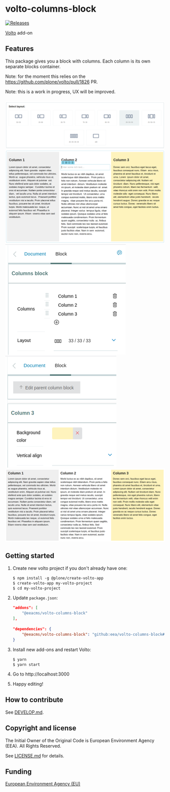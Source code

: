 # volto-columns-block
[![Releases](https://img.shields.io/github/v/release/eea/volto-columns-block)](https://github.com/eea/volto-columns-block/releases)

[Volto](https://github.com/plone/volto) add-on

## Features

This package gives you a block with columns. Each column is its own separate
blocks container.

Note: for the moment this relies on the https://github.com/plone/volto/pull/1826 PR.

Note: this is a work in progress, UX will be improved.

###

![Initializing Columns Layout](https://raw.githubusercontent.com/eea/volto-columns-block/docs/docs/initialize.png)
![Columns Edit Example](https://raw.githubusercontent.com/eea/volto-columns-block/docs/docs/edit.png)
![Columns Sidebar](https://raw.githubusercontent.com/eea/volto-columns-block/docs/docs/columns-sidebar.png)
![Single Column Sidebar](https://raw.githubusercontent.com/eea/volto-columns-block/docs/docs/single-column-sidebar.png)
![Columns View Example](https://raw.githubusercontent.com/eea/volto-columns-block/docs/docs/view.png)

## Getting started

1. Create new volto project if you don't already have one:
    ```
    $ npm install -g @plone/create-volto-app
    $ create-volto-app my-volto-project
    $ cd my-volto-project
    ```

1. Update `package.json`:
    ``` JSON
    "addons": [
        "@eeacms/volto-columns-block"
    ],

    "dependencies": {
        "@eeacms/volto-columns-block": "github:eea/volto-columns-block#0.1.0"
    }
    ```

1. Install new add-ons and restart Volto:
    ```
    $ yarn
    $ yarn start
    ```

1. Go to http://localhost:3000

1. Happy editing!

## How to contribute

See [DEVELOP.md](DEVELOP.md).

## Copyright and license

The Initial Owner of the Original Code is European Environment Agency (EEA).
All Rights Reserved.

See [LICENSE.md](LICENSE.md) for details.

## Funding

[European Environment Agency (EU)](http://eea.europa.eu)
